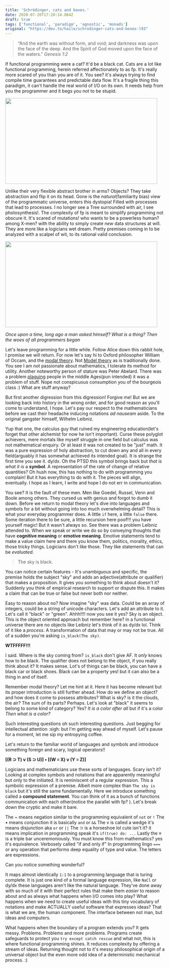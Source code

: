 ```yaml
---
title: 'Schrödinger, cats and boxes.'
date: 2020-07-26T17:20:14.864Z
draft: true
tags: ['functional', 'paradigm', 'agnostic', 'monads']
original: "https://dev.to/haile/schrodinger-cats-and-boxes-l93"
---
```


>“And the earth was without form, and void; and darkness was upon the face of the deep. And the Spirit of God moved upon the face of the waters.”
*Genesis 1:2*

If functional programming were a cat? It'd be a black cat. Cats are a lot like functional programming, herein referred affectionately to as fp. It's really more scared of you than you are of it. You see? it's always trying to find compile time guarantees and predictable data flow. It's a fragile thing this paradigm, it can't handle the real world of I/O on its own. It needs help from you the programmer and it begs you not to be stupid.

<img src="https://media0.giphy.com/media/7vhAnGwSOQvUQ/200w.webp?cid=ecf05e47d992e46e1fc6c67dbbc5153d0601d01dc14928d4&rid=200w.webp" width="480" height="270"></img>

Unlike their very flexible abstract brother in arms? Objects? They take abstraction and flip it on its head. Gone is the *natural*(familiarity bias) view of the programmatic universe, enters this dystopia! Filled with processes that lead to processes. I no longer see a Tree surrounded with air, I see photosynthesis!. The complexity of fp is meant to simplify programming not obscure it. It's scared of mutations! who wants to be a powerless human? among X-men? with the ability to simply create *new* data structures at will. They are more like a logicians wet dream. Pretty premises coming in to be analyzed with a scalpel of wit, to its rational valid conclusion. 

<img src="https://media2.giphy.com/media/j9EfZBLJsLIuA/giphy.webp?cid=ecf05e47bhv0d1v0y7w300d67cintcn9pmzbk23e1i15bfz8&rid=giphy.webp" width="480" height="270"></img>

*Once upon a time, long ago a man asked himself? What is a thing? Then the woes of all programmers began*

Let's leave programming for a little while. Follow Alice down this rabbit hole, I promise we will return. For now let's say hi to Oxford philosopher William of Occam, and the [modal theory](https://plato.stanford.edu/entries/modality-medieval). Not [Model theory](https://en.wikipedia.org/wiki/Model_theory) as is traditionally done. You see I am not passionate about mathematics, I tolerate its method for utility. Another noteworthy person of stature was Peter Abelard. There was a problem [plaguing](https://en.wikipedia.org/wiki/Black_Death) people in the middle Ages(pun intended) it was a problem of stuff. Nope not conspicuous consumption you of the bourgeois class :) What are stuff anyway? 

But first another digression from this digression! Forgive me! But we are looking back into history in the wrong order, and for good reason as you'll come to understand, I hope. Let's pay our respect to the mathematicians before we cast their headache inducing notations *ad nauseam* aside. To the original gangster himself, Wilhelm Leibniz. 

Yup that one, the calculus guy that ruined my engineering education(let's forget that other alchemist for now he isn't important). Curse these polyglot achievers, mere mortals like myself struggle in one field but calculus was not mathematical enquiry. Or at least it was not created to be "just" math. It was a pure expression of holy abstraction, to cut down any and all in every field(arguably it has somewhat achieved its intended goal). It is strange the first time you see it. dy/dx. Oh the PTSD this symbol brings back but *that is what it is* a **symbol**. A representation of the rate of change of relative quantities? Oh hush now, this has nothing to do with programming you complain! But it has everything to do with it. The pieces will align, eventually. I hope as I learn, I write and hope I do not err in communication.

You see? It is the fault of these men. Men like Goedel, Russel, Venn and Boole among others. They cursed us with genius and forgot to dumb it down. Before we return to modal theory let's dive into languages and symbols for a bit without going into too much overwhelming detail? This is what your everyday programmer does. A little `if` here, a little `false` there. Some iteration there to be sure, a little recursion here poof!!! you have yourself magic! But it wasn't always so. See there was a problem Leibniz attended to. When we speak or write we do so by conveying thoughts that have **cognitive meaning** or **emotive meaning**. Emotive statements tend to make a value claim here and there you know them, politics, morality, ethics, those tricky things. Logicians don't like those. They like statements that can be *evaluated*.
 
> The sky is black.

You can notice certain features - It's unambiguous and specific, the premise holds the subject "sky" and adds an adjective(attribute or qualifier) that makes a proposition. It gives you something to think about doesn't it? Suddenly you think of empirical research to support or dispute this. It makes a claim that can be true or false but never both nor neither.

Easy to reason about no? Now imagine "sky" was data. Could be an array of integers, could be a string of unicode characters. Let's add an attribute to it. Let's call it "black" or "green". Ahhh!!!! now you see it yes? Sky is an object. This is the object oriented approach but remember here? in a functional universe there are no objects like Leibniz let's think of it as dy/dx lol. Think of it like a *process*. A transformation of data that may or may not be true. All of a sudden you're asking `is_black(The sky)`.

**WTFFFFF!!!**

I said. Where is the sky coming from? `is_black` don't give AF. It *only* knows how to be black. The qualifier does not belong to the object, if you really think about it? It makes sense. Lot's of things can be black, you can have a black car or black shoes. Black can be a property yes! but it can also be a thing in and of itself.

Remember modal theory? Let me hint at it. Here it has become relevant but its proper introduction is still further ahead. How do we define an object? and how does it come to possess attributes? What is sky? is it the clouds, the air? The sum of its parts? Perhaps. Let's look at "black" it seems to belong to some kind of category? Yes? *It is a color after all* but if it's a color *Then what is a color?*

Such interesting questions oh such interesting questions. Just begging for intellectual attention :sigh: but I'm getting way ahead of myself. Let's pause for a moment, let me sip my entropying coffee.

Let's return to the familiar world of languages and symbols and introduce something foreign and scary, logical operators!! 

**[(R ⊃ T) v (S ⊃ U)] • [(W ≡ X) v (Y ≡ Z)]**

Logicians and mathematicians use these sorts of languages. Scary isn't it? Looking at complex symbols and notations that are apparently meaningful but only to the initiated. It is reminiscent of a regular expression. This a symbolic expression of a premise. Albeit more complex than `The sky is black` but it's still the same fundamentally. Here we introduce something called a **compound statement**. You can think of it as a bunch of functions communication with each other(notice the parallel with fp? ). Let's break down the cryptic and make it bare.

The ~ means negation similar to the programming equivalent of `not` or `!`
The • means conjunction it is basically `and` or `&&`
The v is called a wedge it's means disjunction aka `or` or `||`
The ⊃ is a horseshoe lol cute isn't it? it means implication in programming speak it's  `if(true) do: ...`
Lastly the ≡ is a triple bar unceremoniously. You must know this from mathematics? yes it's equivalence. Verbosely called "if and only if" In programming lingo `===` or any operation that performs deep equality of type and value. The letters are expressions.

Can you notice something wonderful?

It maps almost identically `1:1` to a programming language that is turing complete. It is just one kind of a formal language expression, like `NaCl` or dy/dx these languages aren't like the natural language. They've done away with so much of it with their perfect rules that make them *easier* to reason about and as always what happens when I/O comes into play? What happens when we need to create useful ideas with this tiny vocabulary of notations and make ACTUALLY useful software that expresses ideas? That is what we are, the human component. The interface between not man, but ideas and computers.

What happens when the boundary of a program extends you? It gets messy. Problems. Problems and more problems. Programs create safeguards to protect you `try except catch rescue` and what not, this is where functional programming shines. It reduces complexity by offering a stream of ideas. Returning thought not to it's messy philosophical origin of a universal object but the even more odd idea of a deterministic mechanical process. :)